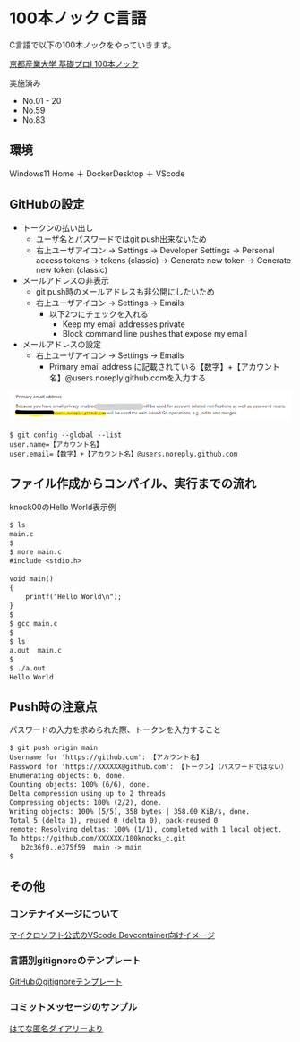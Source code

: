 # 100本ノック C言語
C言語で以下の100本ノックをやっていきます。

[京都産業大学 基礎プロI 100本ノック](https://www.cc.kyoto-su.ac.jp/~mmina/bp1/hundredKnocks.html)

実施済み
- No.01 - 20
- No.59
- No.83

## 環境
Windows11 Home ＋ DockerDesktop ＋ VScode

## GitHubの設定
- トークンの払い出し
  - ユーザ名とパスワードではgit push出来ないため
  - 右上ユーザアイコン -> Settings -> Developer Settings -> Personal access tokens -> tokens (classic) -> Generate new token -> Generate new token (classic)
- メールアドレスの非表示
  - git push時のメールアドレスも非公開にしたいため
  - 右上ユーザアイコン -> Settings -> Emails
    - 以下2つにチェックを入れる
      - Keep my email addresses private
      - Block command line pushes that expose my email
- メールアドレスの設定
  - 右上ユーザアイコン -> Settings -> Emails
    - Primary email address に記載されている【数字】+【アカウント名】@users.noreply.github.comを入力する

![Primary_email_address](./assets/Primary_email_address.png)


```
$ git config --global --list
user.name=【アカウント名】
user.email=【数字】+【アカウント名】@users.noreply.github.com
```

## ファイル作成からコンパイル、実行までの流れ
knock00のHello World表示例

```
$ ls
main.c
$
$ more main.c
#include <stdio.h>

void main()
{
    printf("Hello World\n");
}
$
$ gcc main.c
$
$ ls
a.out  main.c
$
$ ./a.out
Hello World
```

## Push時の注意点
パスワードの入力を求められた際、トークンを入力すること

```
$ git push origin main
Username for 'https://github.com': 【アカウント名】
Password for 'https://XXXXXX@github.com': 【トークン】（パスワードではない）
Enumerating objects: 6, done.
Counting objects: 100% (6/6), done.
Delta compression using up to 2 threads
Compressing objects: 100% (2/2), done.
Writing objects: 100% (5/5), 358 bytes | 358.00 KiB/s, done.
Total 5 (delta 1), reused 0 (delta 0), pack-reused 0
remote: Resolving deltas: 100% (1/1), completed with 1 local object.
To https://github.com/XXXXXX/100knocks_c.git
   b2c36f0..e375f59  main -> main
$
```

## その他

### コンテナイメージについて
[マイクロソフト公式のVScode Devcontainer向けイメージ](https://hub.docker.com/_/microsoft-vscode-devcontainers)

### 言語別gitignoreのテンプレート
[GitHubのgitignoreテンプレート](https://github.com/github/gitignore)

### コミットメッセージのサンプル
[はてな匿名ダイアリーより](https://anond.hatelabo.jp/20160725092419)

